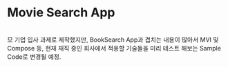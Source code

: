 # Movie Search App
<br/>
모 기업 입사 과제로 제작했지만, BookSearch App과 겹치는 내용이 많아서 MVI 및 Compose 등, 현재 재직 중인 회사에서 적용할 기술들을 미리 테스트 해보는 Sample Code로 변경될 예정.
<br/>


